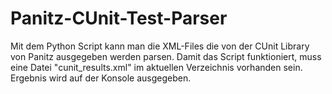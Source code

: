 # Panitz-CUnit-Test-Parser

Mit dem Python Script kann man die XML-Files die von der CUnit Library von
Panitz ausgegeben werden parsen.
Damit das Script funktioniert, muss eine Datei "cunit_results.xml" im aktuellen Verzeichnis
vorhanden sein.
Ergebnis wird auf der Konsole ausgegeben.
